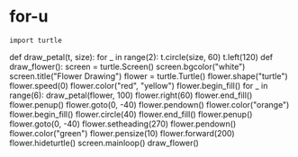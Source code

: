 # for-u
    import turtle
def draw_petal(t, size):
    for _ in range(2):
        t.circle(size, 60) 
        t.left(120)
def draw_flower():
    screen = turtle.Screen()
    screen.bgcolor("white")
    screen.title("Flower Drawing")
    flower = turtle.Turtle()
    flower.shape("turtle")
    flower.speed(0) 
    flower.color("red", "yellow")
    flower.begin_fill()
    for _ in range(6): 
        draw_petal(flower, 100)
        flower.right(60) 
    flower.end_fill()
    flower.penup()
    flower.goto(0, -40)
    flower.pendown()
    flower.color("orange")
    flower.begin_fill()
    flower.circle(40)
    flower.end_fill()
    flower.penup()
    flower.goto(0, -40)
    flower.setheading(270) 
    flower.pendown()
    flower.color("green")
    flower.pensize(10)
    flower.forward(200)
    flower.hideturtle()
    screen.mainloop()
draw_flower()
